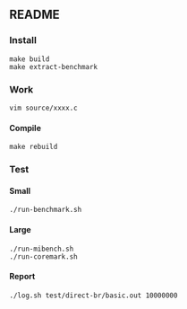 ## README ##

### Install ###

```
make build
make extract-benchmark
```

### Work ###

```
vim source/xxxx.c
```

#### Compile ####
```
make rebuild
```

### Test ###

#### Small ####

```
./run-benchmark.sh
```

#### Large ####

```
./run-mibench.sh
./run-coremark.sh
```

#### Report ####

```
./log.sh test/direct-br/basic.out 10000000
```
